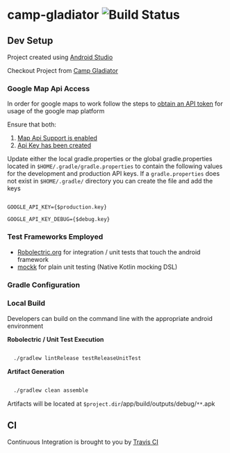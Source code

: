 # camp-gladiator ![Build Status](https://travis-ci.org/mlemley/camp-gladiator.svg?branch=master)

## Dev Setup

Project created using [Android Studio](https://developer.android.com/studio/index.html)

Checkout Project from [Camp Gladiator](https://github.com/mlemley/camp-gladiator)

### Google Map Api Access

In order for google maps to work follow the steps to [obtain an API token](https://developers.google.com/maps/documentation/android-sdk/get-api-key) for usage of the google map platform

Ensure that both:
1) [Map Api Support is enabled](https://console.cloud.google.com/apis/library/maps-android-backend.googleapis.com)
2) [Api Key has been created](https://console.cloud.google.com/apis/credentials)

Update either the local gradle.properties or the global gradle.properties located in `$HOME/.gradle/gradle.properties` 
to contain the following values for the development and production API keys.  If a `gradle.properties` does not exist 
in `$HOME/.gradle/` directory you can create the file and add the keys

```gradle.properties

GOOGLE_API_KEY={$production.key}

GOOGLE_API_KEY_DEBUG={$debug.key}
```

### Test Frameworks Employed
* [Robolectric.org](https://robolectric.org) for integration / unit tests that touch the android framework
* [mockk](https://mockk.io/) for plain unit testing (Native Kotlin mocking DSL)

### Gradle Configuration

### Local Build

Developers can build on the command line with the appropriate android environment


**Robolectric / Unit Test Execution**

```sh

  ./gradlew lintRelease testReleaseUnitTest

```

**Artifact Generation**

```sh

  ./gradlew clean assemble

```

Artifacts will be located at `$project.dir`/app/build/outputs/debug/`**`.apk


## CI

Continuous Integration is brought to you by [Travis CI](https://travis-ci.org/mlemley/camp-gladiator)

